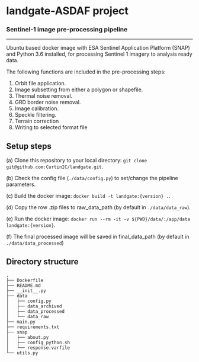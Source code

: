 # landgate-ASDAF project
### Sentinel-1 image pre-processing pipeline
___

Ubuntu based docker image with  ESA Sentinel Application Platform (SNAP) and Python 3.6 installed, for processing Sentinel 1 imagery to analysis ready data.

The following functions are included in the pre-processing steps:
1. Orbit file application.
2. Image subsetting from either a polygon or shapefile.
3. Thermal noise removal.
4. GRD border noise removal.
5. Image calibration.
6. Speckle filtering.
7. Terrain correction
8. Writing to selected format file

## Setup steps
(a) Clone this repository to your local directory: `git clone git@github.com:CurtinIC/landgate.git`.

(b) Check the config file (`./data/config.py`) to set/change the pipeline parameters.

(c) Build the docker image: `docker build -t landgate:{version} .`.

(d) Copy the row .zip files to raw_data_path (by default in `./data/data_raw`).

(e) Run the docker image: `docker run --rm -it -v ${PWD}/data/:/app/data landgate:{version}`.

(f) The final processed image will be saved in final_data_path (by default in `./data/data_processed`)

## Directory structure

```
.
├── Dockerfile
├── README.md
├── __init__.py
├── data
│   ├── config.py
│   ├── data_archived
│   ├── data_processed
│   └── data_raw
├── main.py
├── requirements.txt
├── snap
│   ├── about.py
│   ├── config_python.sh
│   └── response.varfile
└── utils.py
```
